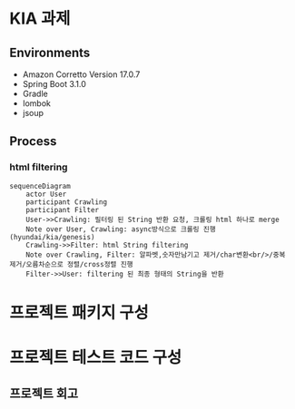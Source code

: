 # KIA 과제

## Environments
* Amazon Corretto Version 17.0.7
* Spring Boot 3.1.0
* Gradle
* lombok
* jsoup

## Process
### html filtering
```mermaid
sequenceDiagram
    actor User
    participant Crawling
    participant Filter
    User->>Crawling: 필터링 된 String 반환 요청, 크롤링 html 하나로 merge
    Note over User, Crawling: async방식으로 크롤링 진행(hyundai/kia/genesis)  
    Crawling->>Filter: html String filtering
    Note over Crawling, Filter: 알파벳,숫자만남기고 제거/char변환<br/>/중복 제거/오름차순으로 정렬/cross정렬 진행
    Filter->>User: filtering 된 최종 형태의 String을 반환
```
# 프로젝트 패키지 구성


# 프로젝트 테스트 코드 구성 

## 프로젝트 회고
